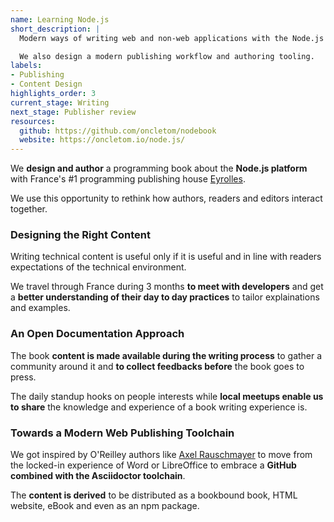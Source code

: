 ```yaml
---
name: Learning Node.js
short_description: |
  Modern ways of writing web and non-web applications with the Node.js platform.

  We also design a modern publishing workflow and authoring tooling.
labels:
- Publishing
- Content Design
highlights_order: 3
current_stage: Writing
next_stage: Publisher review
resources:
  github: https://github.com/oncletom/nodebook
  website: https://oncletom.io/node.js/
---
```


We **design and author** a programming book about the **Node.js platform** with France's #1 programming publishing house [Eyrolles][eyrolles].

We use this opportunity to rethink how authors, readers and editors interact together.

### Designing the Right Content

Writing technical content is useful only if it is useful and in line with readers expectations of the technical environment.

We travel through France during 3 months **to meet with developers** and get a **better understanding of their day to day practices** to tailor explainations and examples.

### An Open Documentation Approach

The book **content is made available during the writing process** to gather a community around it and **to collect feedbacks before** the book goes to press.

The daily standup hooks on people interests while **local meetups enable us to share** the knowledge and experience of a book writing experience is.

### Towards a Modern Web Publishing Toolchain

We got inspired by O'Reilley authors like [Axel Rauschmayer][rauschma] to move from the locked-in experience of Word or LibreOffice to embrace a **GitHub combined with the Asciidoctor toolchain**.

The **content is derived** to be distributed as a bookbound book, HTML website, eBook and even as an npm package.

[eyrolles]: https://www.eyrolles.com/
[rauschma]: http://2ality.com/
